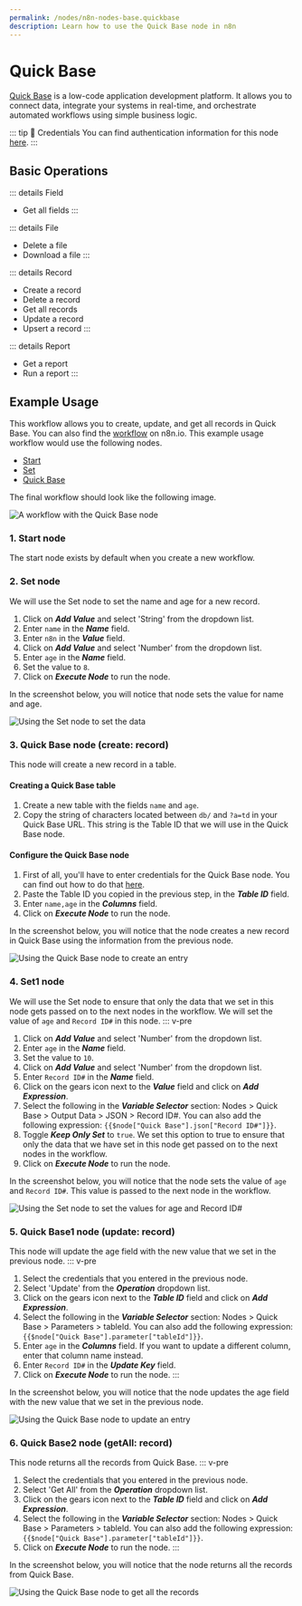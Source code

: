 ```yaml
---
permalink: /nodes/n8n-nodes-base.quickbase
description: Learn how to use the Quick Base node in n8n
---
```


# Quick Base

[Quick Base](https://www.quickbase.com/) is a low-code application development platform. It allows you to connect data, integrate your systems in real-time, and orchestrate automated workflows using simple business logic.

::: tip 🔑 Credentials
You can find authentication information for this node [here](../../../credentials/QuickBase/README.md).
:::

## Basic Operations

::: details Field
- Get all fields
:::

::: details File
- Delete a file
- Download a file
:::

::: details Record
- Create a record
- Delete a record
- Get all records
- Update a record
- Upsert a record
:::

::: details Report
- Get a report
- Run a report
:::

## Example Usage

This workflow allows you to create, update, and get all records in Quick Base. You can also find the [workflow](https://n8n.io/workflows/805) on n8n.io. This example usage workflow would use the following nodes.
- [Start](../../core-nodes/Start/README.md)
- [Set](../../core-nodes/Set/README.md)
- [Quick Base]()

The final workflow should look like the following image.

![A workflow with the Quick Base node](./workflow.png)

### 1. Start node

The start node exists by default when you create a new workflow.

### 2. Set node

We will use the Set node to set the name and age for a new record.

1. Click on ***Add Value*** and select 'String' from the dropdown list.
2. Enter `name` in the ***Name*** field.
3. Enter `n8n` in the ***Value*** field.
4. Click on ***Add Value*** and select 'Number' from the dropdown list.
5. Enter `age` in the ***Name*** field.
6. Set the value to `8`.
7. Click on ***Execute Node*** to run the node.

In the screenshot below, you will notice that node sets the value for name and age.

![Using the Set node to set the data](./Set_node.png)

### 3. Quick Base node (create: record)

This node will create a new record in a table.

#### Creating a Quick Base table
1. Create a new table with the fields `name` and `age`.
2. Copy the string of characters located between `db/` and `?a=td` in your Quick Base URL. This string is the Table ID that we will use in the Quick Base node.

#### Configure the Quick Base node
1. First of all, you'll have to enter credentials for the Quick Base node. You can find out how to do that [here](../../../credentials/QuickBase/README.md).
2. Paste the Table ID you copied in the previous step, in the ***Table ID*** field.
3. Enter `name,age` in the ***Columns*** field.
4. Click on ***Execute Node*** to run the node.

In the screenshot below, you will notice that the node creates a new record in Quick Base using the information from the previous node.

![Using the Quick Base node to create an entry](./QuickBase_node.png)

### 4. Set1 node

We will use the Set node to ensure that only the data that we set in this node gets passed on to the next nodes in the workflow. We will set the value of `age` and `Record ID#` in this node.
::: v-pre
1. Click on ***Add Value*** and select 'Number' from the dropdown list.
2. Enter `age` in the ***Name*** field.
3. Set the value to `10`.
4. Click on ***Add Value*** and select 'Number' from the dropdown list.
5. Enter `Record ID#` in the ***Name*** field.
6. Click on the gears icon next to the ***Value*** field and click on ***Add Expression***.
7. Select the following in the ***Variable Selector*** section: Nodes > Quick Base > Output Data > JSON > Record ID#. You can also add the following expression: `{{$node["Quick Base"].json["Record ID#"]}}`.
8. Toggle ***Keep Only Set*** to `true`. We set this option to true to ensure that only the data that we have set in this node get passed on to the next nodes in the workflow.
9. Click on ***Execute Node*** to run the node.

In the screenshot below, you will notice that the node sets the value of `age` and `Record ID#`. This value is passed to the next node in the workflow.

![Using the Set node to set the values for age and Record ID#](./Set1_node.png)

### 5. Quick Base1 node (update: record)

This node will update the age field with the new value that we set in the previous node.
::: v-pre
1. Select the credentials that you entered in the previous node.
2. Select 'Update' from the ***Operation*** dropdown list.
3. Click on the gears icon next to the ***Table ID*** field and click on ***Add Expression***.
4. Select the following in the ***Variable Selector*** section: Nodes > Quick Base > Parameters > tableId. You can also add the following expression: `{{$node["Quick Base"].parameter["tableId"]}}`.
5. Enter `age` in the ***Columns*** field. If you want to update a different column, enter that column name instead.
6. Enter `Record ID#` in the ***Update Key*** field.
7. Click on ***Execute Node*** to run the node.
:::

In the screenshot below, you will notice that the node updates the age field with the new value that we set in the previous node.

![Using the Quick Base node to update an entry](./QuickBase1_node.png)

### 6. Quick Base2 node (getAll: record)

This node returns all the records from Quick Base.
::: v-pre
1. Select the credentials that you entered in the previous node.
2. Select 'Get All' from the ***Operation*** dropdown list.
3. Click on the gears icon next to the ***Table ID*** field and click on ***Add Expression***.
4. Select the following in the ***Variable Selector*** section: Nodes > Quick Base > Parameters > tableId. You can also add the following expression: `{{$node["Quick Base"].parameter["tableId"]}}`.
5. Click on ***Execute Node*** to run the node.
:::

In the screenshot below, you will notice that the node returns all the records from Quick Base.

![Using the Quick Base node to get all the records](./QuickBase2_node.png)
